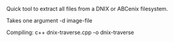 Quick tool to extract all files from a DNIX or ABCenix filesystem.

Takes one argument -d image-file

Compiling: c++ dnix-traverse.cpp -o dnix-traverse

